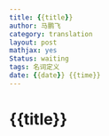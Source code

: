 ```yaml
---
title: {{title}}
author: 马鹏飞
category: translation
layout: post
mathjax: yes
Status: waiting
tags: 名词定义
date: {{date}} {{time}}
---
```

# {{title}}

